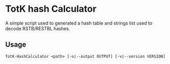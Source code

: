 # TotK hash Calculator

A simple script used to generated a hash table and strings list used to decode RSTB/RESTBL hashes.

## Usage

```
TotK-HashCalculator <path> [-o|--output OUTPUT] [-v|--version VERSION]
```